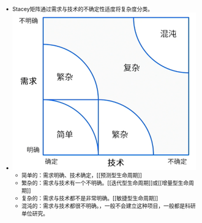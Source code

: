 - Stacey矩阵通过需求与技术的不确定性适度将复杂度分类。
- ![image.png](../assets/image_1744482366117_0.png)
	- 简单的：需求明确、技术确定，[[预测型生命周期]]
	- 繁杂的：需求与技术有一个不明确。[[迭代型生命周期]]或[[增量型生命周期]]
	- 复杂的：需求与技术都不是非常明确。[[敏捷型生命周期]]
	- 混沌的：需求与技术都很不明确。，一般不会建立这种项目，一般都是科研单位研究。